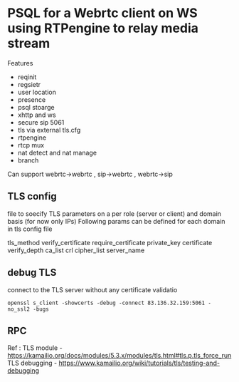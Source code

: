 # PSQL for a Webrtc client on WS using RTPengine to relay media stream

Features 

- reqinit
- regsietr 
- user location 
- presence 
- psql stoarge
- xhttp and ws
- secure sip 5061
- tls via external tls.cfg
- rtpengine 
- rtcp mux
- nat detect and nat manage
- branch

Can support webrtc->webrtc , sip->webrtc , webrtc->sip

## TLS config 

file to soecify TLS parameters on a per role (server or client) and domain basis (for now only IPs)
Following params can be defined for each domain in tls config file

tls_method
verify_certificate
require_certificate
private_key
certificate
verify_depth
ca_list
crl
cipher_list
server_name

## debug TLS 

connect to the TLS server without any certificate validatio
```
openssl s_client -showcerts -debug -connect 83.136.32.159:5061 -no_ssl2 -bugs
```

## RPC 

Ref :
TLS module - https://kamailio.org/docs/modules/5.3.x/modules/tls.html#tls.p.tls_force_run
TLS debugging - https://www.kamailio.org/wiki/tutorials/tls/testing-and-debugging
